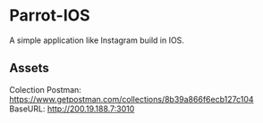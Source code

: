 # Parrot-IOS
A simple  application like Instagram build in IOS.

## Assets
Colection Postman: https://www.getpostman.com/collections/8b39a866f6ecb127c104
BaseURL: http://200.19.188.7:3010
